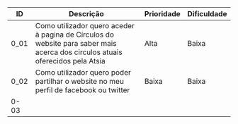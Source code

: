 |   ID   | Descrição |   Prioridade   | Dificuldade |
|--------|----       |---	  |---	
|  0_01  |  Como utilizador quero aceder à pagina de Círculos do website para saber mais acerca dos circulos atuais oferecidos pela Atsia  | Alta | Baixa |                 	             	
|  0_02 | Como utilizador quero poder partilhar o website no meu perfil de facebook ou twitter  |  Baixa | Baixa |	
|  0-03 |            |   	           |   	|
